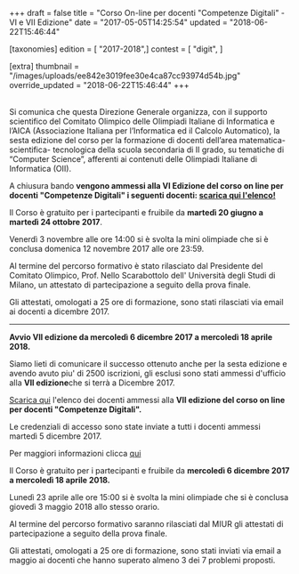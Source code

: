 +++
draft = false
title = "Corso On-line per docenti \"Competenze Digitali\" - VI e VII Edizione"
date = "2017-05-05T14:25:54"
updated = "2018-06-22T15:46:44"

[taxonomies]
edition = [ "2017-2018",]
contest = [ "digit", ]

[extra]
thumbnail = "/images/uploads/ee842e3019fee30e4ca87cc93974d54b.jpg"
override_updated = "2018-06-22T15:46:44"
+++
</div>
<br/>Si comunica che questa Direzione Generale organizza, con il supporto scientifico del Comitato Olimpico delle Olimpiadi Italiane di Informatica e l’AICA (Associazione Italiana per l’Informatica ed il Calcolo Automatico), la sesta edizione del corso per la formazione di docenti dell’area matematica- scientifica- tecnologica della scuola secondaria di II grado, su tematiche di “Computer Science”, afferenti ai contenuti delle Olimpiadi Italiane di Informatica (OII).

A chiusura bando **vengono ammessi alla VI Edizione del corso on line per docenti "Competenze Digitali" i seguenti docenti: [scarica qui l'elenco!](/oldsite/130/VI_edizione_Competenze_Digitali.pdf)**

Il Corso è gratuito per i partecipanti e fruibile da **martedì 20 giugno a martedì 24 ottobre 2017**.

Venerdì 3 novembre alle ore 14:00 si è svolta la mini olimpiade che si è conclusa domenica 12 novembre 2017 alle ore 23:59.

Al termine del percorso formativo è stato rilasciato dal Presidente del Comitato Olimpico, Prof. Nello Scarabottolo dell' Università degli Studi di Milano, un attestato di partecipazione a seguito della prova finale.

Gli attestati, omologati a 25 ore di formazione, sono stati rilasciati via email ai docenti a dicembre 2017.

<div style="text-align: center;">

- - -

</div>

**Avvio VII edizione da mercoledì 6 dicembre 2017 a mercoledì 18 aprile 2018.**

Siamo lieti di comunicare il successo ottenuto anche per la sesta edizione e avendo avuto piu' di 2500 iscrizioni, gli esclusi sono stati ammessi d'ufficio alla **VII edizione**che si terrà a Dicembre 2017.

[Scarica qui](/oldsite/130/VII_edizione_Competenze_Digitali.pdf) l'elenco dei docenti ammessi alla **VII edizione del corso on line per docenti "Competenze Digitali".**

Le credenziali di accesso sono state inviate a tutti i docenti ammessi martedì 5 dicembre 2017.

Per maggiori informazioni clicca [qui](index.php/component/k2/item/122-corso-competenze-digitali.html)

Il Corso è gratuito per i partecipanti e fruibile da **mercoledì 6 dicembre 2017 a mercoledì 18 aprile 2018.**

Lunedì 23 aprile alle ore 15:00 si è svolta la mini olimpiade che si è conclusa giovedì 3 maggio 2018 allo stesso orario.

Al termine del percorso formativo saranno rilasciati dal MIUR gli attestati di partecipazione a seguito della prova finale.

Gli attestati, omologati a 25 ore di formazione, sono stati inviati via email a maggio ai docenti che hanno superato almeno 3 dei 7 problemi proposti.

<div style="text-align: right;">

</div>